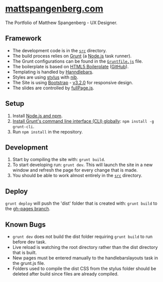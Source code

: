 # [mattspangenberg.com](http://mattspangenberg.com/)

The Portfolio of Matthew Spangenberg - UX Designer.

## Framework

* The development code is in the [`src`](https://github.com/mspangenberg/mattspangenberg.com/tree/master/src) directory.
* The build process relies on [Grunt](http://gruntjs.com) (a [Node.js](http://nodejs.org) task runner).
* The Grunt configurations can be found in the [`Gruntfile.js`](https://github.com/mspangenberg/mattspangenberg.com/blob/master/Gruntfile.js) file.
* The boilerplate is based on [HTML5 Boilerplate](http://html5boilerplate.com/) ([GitHub](https://github.com/h5bp/html5-boilerplate)).
* Templating is handled by [Hanndlebars](https://github.com/thierryc/grunt-handlebars-layouts).
* Styles are using [stylus](http://learnboost.github.io/stylus/) with [nib](http://tj.github.io/nib/).
* The Site is using [Bootstrap](http://github.com/twbs/bootstrap/) - [v3.2.0](https://github.com/twbs/bootstrap/releases/tag/v3.2.0) for responsive design.
* The slides are controlled by [fullPage.js](https://github.com/alvarotrigo/fullPage.js).

## Setup

1. Install [Node.js and npm](http://nodejs.org/download/).
2. [Install Grunt's command line interface (CLI) globally](http://gruntjs.com/getting-started#installing-the-cli): `npm install -g grunt-cli`.
3. Run `npm install` in the repository.

## Development

1. Start by compiling the site with: `grunt build`.
2. To start developing run: `grunt dev`. This will launch the site in a new window and refresh the page for every change that is made.
3. You should be able to work almost entirely in the [`src`](https://github.com/mspangenberg/mattspangenberg.com/tree/master/src) directory.


## Deploy

`grunt deploy` will push the 'dist' folder that is created with: `grunt build` to the [gh-pages branch](http://github.com/mspangenberg/mattspangenberg.com/tree/gh-pages).

## Known Bugs

* `grunt dev` does not build the dist folder requiring `grunt build` to run before dev task.
* Live reload is watching the root directory rather than the dist directory that is built.
* New pages must be entered manually to the handlebarslayouts task in the grunt.js file.
* Folders used to compile the dist CSS from the stylus folder should be deleted after build since files are already compiled.